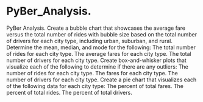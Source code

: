 # PyBer_Analysis.
PyBer Analysis.
Create a bubble chart that showcases the average fare versus the total number of rides with bubble size based on the total number of drivers for each city type, including urban, suburban, and rural.
Determine the mean, median, and mode for the following:
The total number of rides for each city type.
The average fares for each city type.
The total number of drivers for each city type.
Create box-and-whisker plots that visualize each of the following to determine if there are any outliers:
The number of rides for each city type.
The fares for each city type.
The number of drivers for each city type.
Create a pie chart that visualizes each of the following data for each city type:
The percent of total fares.
The percent of total rides.
The percent of total drivers.